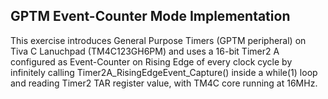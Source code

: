 ## GPTM Event-Counter Mode Implementation</br>
This exercise introduces General Purpose Timers (GPTM peripheral) on Tiva C Lanuchpad (TM4C123GH6PM) and uses a 16-bit Timer2 A configured as Event-Counter on Rising Edge of every clock cycle by infinitely calling Timer2A_RisingEdgeEvent_Capture() inside a while(1) loop and reading Timer2 TAR register value, with TM4C core running at 16MHz.
